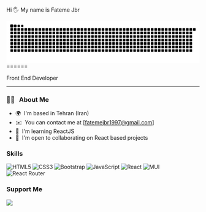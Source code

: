 Hi 🖐 My name is Fateme Jbr

<img align="center" src="https://raw.githubusercontent.com/imrrobat/imrrobat/d1b244e170d2b75fdda3efd499eaaf163f7a617c/images/github-contribution-grid-snake.svg" />
======

Front End Developer 

---
<h3>👩🏻 &nbsp; About Me</h3>

- 🌍  I'm based in Tehran (Iran)
- ✉️  You can contact me at [fatemejbr1997@gmail.com]
- 🧠  I'm learning ReactJS
- 🤝  I'm open to collaborating on React based projects

### Skills



![HTML5](https://img.shields.io/badge/html5-%23E34F26.svg?style=for-the-badge&logo=html5&logoColor=white)
![CSS3](https://img.shields.io/badge/css3-%231572B6.svg?style=for-the-badge&logo=css3&logoColor=white)
![Bootstrap](https://img.shields.io/badge/bootstrap-%238511FA.svg?style=for-the-badge&logo=bootstrap&logoColor=white)
![JavaScript](https://img.shields.io/badge/javascript-%23323330.svg?style=for-the-badge&logo=javascript&logoColor=%23F7DF1E)
![React](https://img.shields.io/badge/react-%2320232a.svg?style=for-the-badge&logo=react&logoColor=%2361DAFB)
![MUI](https://img.shields.io/badge/MUI-%230081CB.svg?style=for-the-badge&logo=mui&logoColor=white)
![React Router](https://img.shields.io/badge/React_Router-CA4245?style=for-the-badge&logo=react-router&logoColor=white)



### Support Me

<a href="">
    <img src="https://cdn.buymeacoffee.com/buttons/v2/default-yellow.png" width="200" />
</a>

